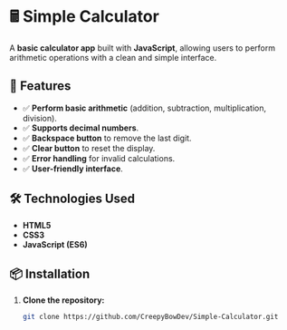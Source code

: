 # 🖩 Simple Calculator

A **basic calculator app** built with **JavaScript**, allowing users to perform arithmetic operations with a clean and simple interface.

## 🌟 Features
- ✅ **Perform basic arithmetic** (addition, subtraction, multiplication, division).
- ✅ **Supports decimal numbers**.
- ✅ **Backspace button** to remove the last digit.
- ✅ **Clear button** to reset the display.
- ✅ **Error handling** for invalid calculations.
- ✅ **User-friendly interface**.

## 🛠️ Technologies Used
- **HTML5**
- **CSS3**
- **JavaScript (ES6)**

## 📦 Installation
1. **Clone the repository:**
   ```bash
   git clone https://github.com/CreepyBowDev/Simple-Calculator.git
